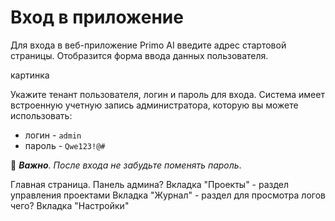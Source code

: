 # Вход в приложение

Для входа в веб-приложение Primo AI введите адрес стартовой страницы. Отобразится форма ввода данных пользователя.

картинка

Укажите тенант пользователя, логин и пароль для входа. Система имеет встроенную учетную запись администратора, которую вы можете использовать:
* логин - `admin`
* пароль - `Qwe123!@#`

:small_orange_diamond: ***Важно**. После входа не забудьте поменять пароль*.





Главная страница. Панель админа?
Вкладка "Проекты" - раздел управления проектами
Вкладка "Журнал" - раздел для просмотра логов чего?
Вкладка "Настройки"

